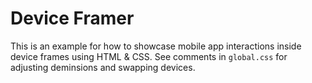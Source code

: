 # Device Framer
This is an example for how to showcase mobile app interactions inside device frames using HTML & CSS. See comments in `global.css` for adjusting deminsions and swapping devices.
